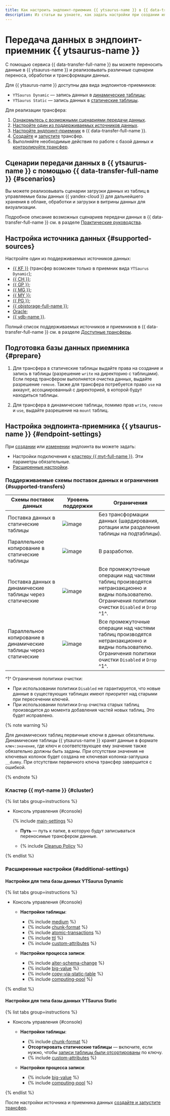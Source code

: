```yaml
---
title: Как настроить эндпоинт-приемник {{ ytsaurus-name }} в {{ data-transfer-full-name }}
description: Из статьи вы узнаете, как задать настройки при создании или изменении эндпоинта-приемника {{ ytsaurus-name }} в {{ data-transfer-full-name }}.
---
```


# Передача данных в эндпоинт-приемник {{ ytsaurus-name }}

С помощью сервиса {{ data-transfer-full-name }} вы можете переносить данные в {{ ytsaurus-name }} и реализовывать различные сценарии переноса, обработки и трансформации данных.


Для {{ ytsaurus-name }} доступны два вида эндпоинтов-приемников:

* `YTSaurus Dynamic` — запись данных в [динамические таблицы](https://ytsaurus.tech/docs/ru/user-guide/dynamic-tables/overview);
* `YTSaurus Static` — запись данных в [статические таблицы](https://ytsaurus.tech/docs/ru/user-guide/storage/static-tables).


Для реализации трансфера:

1. [Ознакомьтесь с возможными сценариями передачи данных](#scenarios).
1. [Настройте один из поддерживаемых источников данных](#supported-sources).
1. [Настройте эндпоинт-приемник](#endpoint-settings) в {{ data-transfer-full-name }}.
1. [Cоздайте](../../transfer.md#create) и [запустите](../../transfer.md#activate) трансфер.
1. Выполняйте необходимые действия по работе с базой данных и [контролируйте трансфер](../../monitoring.md).


## Сценарии передачи данных в {{ ytsaurus-name }} с помощью {{ data-transfer-full-name }} {#scenarios}

Вы можете реализовывать сценарии загрузки данных из таблиц в управляемые базы данных {{ yandex-cloud }} для дальнейшего хранения в облаке, обработки и загрузки в витрины данных для визуализации.

Подробное описание возможных сценариев передачи данных в {{ data-transfer-full-name }} см. в разделе [Практические руководства](../../../tutorials/index.md).

## Настройка источника данных {#supported-sources}

Настройте один из поддерживаемых источников данных:

* [{{ KF }}](../source/kafka.md) (трансфер возможен только в приемник вида `YTSaurus Dynamic`);
* [{{ CH }}](../source/clickhouse.md);
* [{{ GP }}](../source/greenplum.md);
* [{{ MG }}](../source/mongodb.md);
* [{{ MY }}](../source/mysql.md);
* [{{ PG }}](../source/postgresql.md);
* [{{ objstorage-full-name }}](../source/object-storage.md);
* [Oracle](../source/oracle.md);
* [{{ ydb-name }}](../source/ydb.md).

Полный список поддерживаемых источников и приемников в {{ data-transfer-full-name }} см. в разделе [Доступные трансферы](../../../transfer-matrix.md).

## Подготовка базы данных приемника {#prepare}

1. Для трансфера в статические таблицы выдайте права на создание и запись в таблицы (разрешение `write` на директорию с таблицами). Если перед трансфером выполняется очистка данных, выдайте разрешение `remove`. Также для трансфера потребуется право `use` на аккаунт, ассоциированный с директорией, в которой будут находиться таблицы.

1. Для трансфера в динамические таблицы, помимо прав `write`, `remove` и `use`, выдайте разрешение на `mount` таблиц.

## Настройка эндпоинта-приемника {{ ytsaurus-name }} {#endpoint-settings}

При [создании](../index.md#create) или [изменении](../index.md#update) эндпоинта вы можете задать:

* Настройки подключения к [кластеру {{ myt-full-name }}](#cluster). Эти параметры обязательные.
* [Расширенные настройки](#additional-settings).

### Поддерживаемые схемы поставок данных и ограничения {#supported-transfers}

| Схемы поставок данных                                             | Уровень поддержки                            | Ограничения                                                                                                                                              |
|-------------------------------------------------------------------|----------------------------------------------|----------------------------------------------------------------------------------------------------------------------------------------------------------|
| Поставка данных в статические таблицы                             | ![image](../../../../_assets/common/yes.svg) | Без трансформации данных (шардирования, ротации или разделения таблицы на подтаблицы).                                                                    |
| Параллельное копирование в статические таблицы                    | ![image](../../../../_assets/common/no.svg)  | В разработке.                                                                                                                        |
| Поставка данных в динамические таблицы через статические          | ![image](../../../../_assets/common/yes.svg) | Все промежуточные операции над частями таблиц производятся нетранзакционно и видны пользователю.<br>Ограничения политики очистки `Disabled` и `Drop` ^1^. |
| Параллельное копирование в динамические таблицы через статические | ![image](../../../../_assets/common/yes.svg) | Все промежуточные операции над частями таблиц производятся нетранзакционно и видны пользователю.<br>Ограничения политики очистки `Disabled` и `Drop` ^1^. |

^1^ Ограничения политики очистки:
* При использовании политики `Disabled` не гарантируется, что новые данные в существующих таблицах имеют приоритет над старыми при пересечении ключей.
* При использовании политики `Drop` очистка старых таблиц производится до момента добавления частей новых таблиц. Это будет исправлено.

{% note warning %}

Для динамических таблиц первичные ключи в данных обязательны. Динамические таблицы {{ ytsaurus-name }} хранят данные в формате `ключ:значение`, где ключ и соответствующее ему значение также обязательно должны быть заданы. При отсутствии значения не ключевых колонок будет создана не ключевая колонка-заглушка `__dummy`. При отсутствии первичного ключа трансфер завершится с ошибкой.

{% endnote %}

### Кластер {{ myt-name }} {#cluster}

{% list tabs group=instructions %}

- Консоль управления {#console}

  
  {% include [main-settings](../../../../_includes/data-transfer/fields/yt/ui/main-settings.md) %}

  * **Путь** — путь к папке, в которую будут записываться переносимые трансфером данные.


  * {% include [Cleanup Policy](../../../../_includes/data-transfer/fields/common/ui/cleanup-policy-disabled-drop.md) %}

{% endlist %}


### Расширенные настройки {#additional-settings}


#### Настройки для типа базы данных YTSaurus Dynamic

{% list tabs group=instructions %}

- Консоль управления {#console}

    * **Настройки таблицы**:

        * {% include [medium](../../../../_includes/data-transfer/fields/yt/ui/medium.md) %}
        * {% include [chunk-format](../../../../_includes/data-transfer/fields/yt/ui/chunk-format.md) %}
        * {% include [atomic-transactions](../../../../_includes/data-transfer/fields/yt/ui/atomic-transactions.md) %}
        * {% include [ttl](../../../../_includes/data-transfer/fields/yt/ui/ttl.md) %}
        * {% include [custom-attributes](../../../../_includes/data-transfer/fields/yt/ui/custom-attributes.md) %}

    * **Настройки процесса записи**:

        * {% include [alter-schema-change](../../../../_includes/data-transfer/fields/alter-schema-change.md) %}
        * {% include [big-value](../../../../_includes/data-transfer/fields/yt/ui/big-value.md) %}
        * {% include [сopy-via-static-table](../../../../_includes/data-transfer/fields/yt/ui/сopy-via-static-table.md) %}
        * {% include [computing-pool](../../../../_includes/data-transfer/fields/yt/ui/computing-pool.md) %}

{% endlist %}

#### Настройки для типа базы данных YTSaurus Static

{% list tabs group=instructions %}

- Консоль управления {#console}

    * **Настройки таблицы**:

        * {% include [chunk-format](../../../../_includes/data-transfer/fields/yt/ui/chunk-format.md) %}
        * **Отсортировать статические таблицы** — включите, если нужно, чтобы [записи таблицы были отсортированы](https://ytsaurus.tech/docs/ru/user-guide/storage/static-tables#sorted_tables) по ключу.
        * {% include [custom-attributes](../../../../_includes/data-transfer/fields/yt/ui/custom-attributes.md) %}

    * **Настройки процесса записи**:

        * {% include [big-value](../../../../_includes/data-transfer/fields/yt/ui/big-value.md) %}
        * {% include [computing-pool](../../../../_includes/data-transfer/fields/yt/ui/computing-pool.md) %}

{% endlist %}

После настройки источника и приемника данных [создайте и запустите трансфер](../../transfer.md#create).

